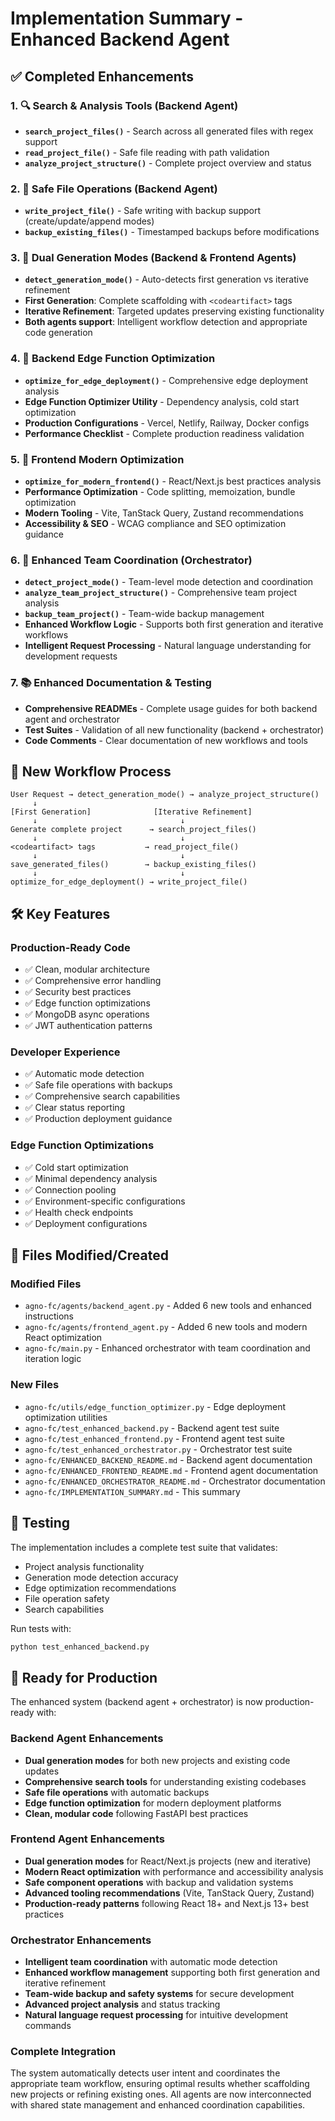 # Implementation Summary - Enhanced Backend Agent

## ✅ Completed Enhancements

### 1. 🔍 Search & Analysis Tools (Backend Agent)
- **`search_project_files()`** - Search across all generated files with regex support
- **`read_project_file()`** - Safe file reading with path validation
- **`analyze_project_structure()`** - Complete project overview and status

### 2. 📝 Safe File Operations (Backend Agent)
- **`write_project_file()`** - Safe writing with backup support (create/update/append modes)
- **`backup_existing_files()`** - Timestamped backups before modifications

### 3. 🎯 Dual Generation Modes (Backend & Frontend Agents)
- **`detect_generation_mode()`** - Auto-detects first generation vs iterative refinement
- **First Generation**: Complete scaffolding with `<codeartifact>` tags
- **Iterative Refinement**: Targeted updates preserving existing functionality
- **Both agents support**: Intelligent workflow detection and appropriate code generation

### 4. 🚀 Backend Edge Function Optimization
- **`optimize_for_edge_deployment()`** - Comprehensive edge deployment analysis
- **Edge Function Optimizer Utility** - Dependency analysis, cold start optimization
- **Production Configurations** - Vercel, Netlify, Railway, Docker configs
- **Performance Checklist** - Complete production readiness validation

### 5. 🎨 Frontend Modern Optimization
- **`optimize_for_modern_frontend()`** - React/Next.js best practices analysis
- **Performance Optimization** - Code splitting, memoization, bundle optimization
- **Modern Tooling** - Vite, TanStack Query, Zustand recommendations
- **Accessibility & SEO** - WCAG compliance and SEO optimization guidance

### 6. 🤝 Enhanced Team Coordination (Orchestrator)
- **`detect_project_mode()`** - Team-level mode detection and coordination
- **`analyze_team_project_structure()`** - Comprehensive team project analysis
- **`backup_team_project()`** - Team-wide backup management
- **Enhanced Workflow Logic** - Supports both first generation and iterative workflows
- **Intelligent Request Processing** - Natural language understanding for development requests

### 7. 📚 Enhanced Documentation & Testing
- **Comprehensive READMEs** - Complete usage guides for both backend agent and orchestrator
- **Test Suites** - Validation of all new functionality (backend + orchestrator)
- **Code Comments** - Clear documentation of new workflows and tools

## 🔄 New Workflow Process

```
User Request → detect_generation_mode() → analyze_project_structure()
     ↓
[First Generation]              [Iterative Refinement]
     ↓                                ↓
Generate complete project      → search_project_files()
     ↓                                ↓
<codeartifact> tags           → read_project_file()
     ↓                                ↓
save_generated_files()        → backup_existing_files()
     ↓                                ↓
optimize_for_edge_deployment() → write_project_file()
```

## 🛠️ Key Features

### Production-Ready Code
- ✅ Clean, modular architecture
- ✅ Comprehensive error handling
- ✅ Security best practices
- ✅ Edge function optimizations
- ✅ MongoDB async operations
- ✅ JWT authentication patterns

### Developer Experience
- ✅ Automatic mode detection
- ✅ Safe file operations with backups
- ✅ Comprehensive search capabilities
- ✅ Clear status reporting
- ✅ Production deployment guidance

### Edge Function Optimizations
- ✅ Cold start optimization
- ✅ Minimal dependency analysis
- ✅ Connection pooling
- ✅ Environment-specific configurations
- ✅ Health check endpoints
- ✅ Deployment configurations

## 📁 Files Modified/Created

### Modified Files
- `agno-fc/agents/backend_agent.py` - Added 6 new tools and enhanced instructions
- `agno-fc/agents/frontend_agent.py` - Added 6 new tools and modern React optimization
- `agno-fc/main.py` - Enhanced orchestrator with team coordination and iteration logic

### New Files
- `agno-fc/utils/edge_function_optimizer.py` - Edge deployment optimization utilities
- `agno-fc/test_enhanced_backend.py` - Backend agent test suite
- `agno-fc/test_enhanced_frontend.py` - Frontend agent test suite
- `agno-fc/test_enhanced_orchestrator.py` - Orchestrator test suite
- `agno-fc/ENHANCED_BACKEND_README.md` - Backend agent documentation
- `agno-fc/ENHANCED_FRONTEND_README.md` - Frontend agent documentation
- `agno-fc/ENHANCED_ORCHESTRATOR_README.md` - Orchestrator documentation
- `agno-fc/IMPLEMENTATION_SUMMARY.md` - This summary

## 🧪 Testing

The implementation includes a complete test suite that validates:
- Project analysis functionality
- Generation mode detection accuracy
- Edge optimization recommendations
- File operation safety
- Search capabilities

Run tests with:
```bash
python test_enhanced_backend.py
```

## 🚀 Ready for Production

The enhanced system (backend agent + orchestrator) is now production-ready with:

### Backend Agent Enhancements
- **Dual generation modes** for both new projects and existing code updates
- **Comprehensive search tools** for understanding existing codebases
- **Safe file operations** with automatic backups
- **Edge function optimization** for modern deployment platforms
- **Clean, modular code** following FastAPI best practices

### Frontend Agent Enhancements
- **Dual generation modes** for React/Next.js projects (new and iterative)
- **Modern React optimization** with performance and accessibility analysis
- **Safe component operations** with backup and validation systems
- **Advanced tooling recommendations** (Vite, TanStack Query, Zustand)
- **Production-ready patterns** following React 18+ and Next.js 13+ best practices

### Orchestrator Enhancements
- **Intelligent team coordination** with automatic mode detection
- **Enhanced workflow management** supporting both first generation and iterative refinement
- **Team-wide backup and safety systems** for secure development
- **Advanced project analysis** and status tracking
- **Natural language request processing** for intuitive development commands

### Complete Integration
The system automatically detects user intent and coordinates the appropriate team workflow, ensuring optimal results whether scaffolding new projects or refining existing ones. All agents are now interconnected with shared state management and enhanced coordination capabilities.